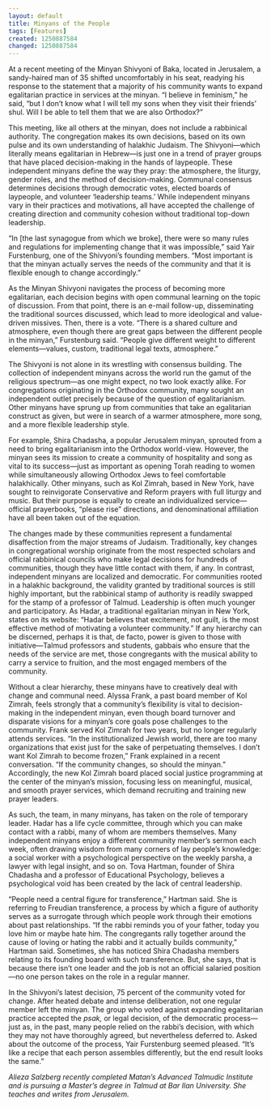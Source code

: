 ```yaml
---
layout: default
title: Minyans of the People
tags: [Features]
created: 1250887584
changed: 1250887584
---
```

<p>At a recent meeting of the Minyan Shivyoni of Baka, located in Jerusalem, a sandy-haired man of 35 shifted uncomfortably in his seat, readying his response to the statement that a majority of his community wants to expand egalitarian practice in services at the minyan. &ldquo;I believe in feminism,&rdquo; he said, &ldquo;but I don&rsquo;t know what I will tell my sons when they visit their friends&rsquo; shul. Will I be able to tell them that we are also Orthodox?&rdquo;</p>
<p>This meeting, like all others at the minyan, does not include a rabbinical authority. The congregation makes its own decisions, based on its own pulse and its own understanding of halakhic Judaism. The Shivyoni&mdash;which literally means egalitarian in Hebrew&mdash;is just one in a trend of prayer groups that have placed decision-making in the hands of laypeople. These independent minyans define the way they pray: the atmosphere, the liturgy, gender roles, and the method of decision-making. Communal consensus determines decisions through democratic votes, elected boards of laypeople, and volunteer &lsquo;leadership teams.&rsquo; While independent minyans vary in their practices and motivations, all have accepted the challenge of creating direction and community cohesion without traditional top-down leadership.</p>
<p>&ldquo;In [the last synagogue from which we broke], there were so many rules and regulations for implementing change that it was impossible,&rdquo; said Yair Furstenburg, one of the Shivyoni&rsquo;s founding members. &ldquo;Most important is that the minyan actually serves the needs of the community and that it is flexible enough to change accordingly.&rdquo;</p>
<p>As the Minyan Shivyoni navigates the process of becoming more egalitarian, each decision begins with open communal learning on the topic of discussion. From that point, there is an e-mail follow-up, disseminating the traditional sources discussed, which lead to more ideological and value-driven missives. Then, there is a vote. &ldquo;There is a shared culture and atmosphere, even though there are great gaps between the different people in the minyan,&rdquo; Furstenburg said. &ldquo;People give different weight to different elements&mdash;values, custom, traditional legal texts, atmosphere.&rdquo;</p>
<p>The Shivyoni is not alone in its wrestling with consensus building. The collection of independent minyans across the world run the gamut of the religious spectrum&mdash;as one might expect, no two look exactly alike. For congregations originating in the Orthodox community, many sought an independent outlet precisely because of the question of egalitarianism. Other minyans have sprung up from communities that take an egalitarian construct as given, but were in search of a warmer atmosphere, more song, and a more flexible leadership style.</p>
<p>For example, Shira Chadasha, a popular Jerusalem minyan, sprouted from a need to bring egalitarianism into the Orthodox world-view. However, the minyan sees its mission to create a community of hospitality and song as vital to its success&mdash;just as important as opening Torah reading to women while simultaneously allowing Orthodox Jews to feel comfortable halakhically. Other minyans, such as Kol Zimrah, based in New York, have sought to reinvigorate Conservative and Reform prayers with full liturgy and music. But their purpose is equally to create an individualized service&mdash;official prayerbooks, &ldquo;please rise&rdquo; directions, and denominational affiliation have all been taken out of the equation.</p>
<p>The changes made by these communities represent a fundamental disaffection from the major streams of Judaism. Traditionally, key changes in congregational worship originate from the most respected scholars and official rabbinical councils who make legal decisions for hundreds of communities, though they have little contact with them, if any. In contrast, independent minyans are localized and democratic. For communities rooted in a halakhic background, the validity granted by traditional sources is still highly important, but the rabbinical stamp of authority is readily swapped for the stamp of a professor of Talmud. Leadership is often much younger and participatory. As Hadar, a traditional egalitarian minyan in New York, states on its website: &ldquo;Hadar believes that excitement, not guilt, is the most effective method of motivating a volunteer community.&rdquo; If any hierarchy can be discerned, perhaps it is that, de facto, power is given to those with initiative&mdash;Talmud professors and students, gabbais who ensure that the needs of the service are met, those congregants with the musical ability to carry a service to fruition, and the most engaged members of the community.</p>
<p>Without a clear hierarchy, these minyans have to creatively deal with change and communal need. Alyssa Frank, a past board member of Kol Zimrah, feels strongly that a community&rsquo;s flexibility is vital to decision-making in the independent minyan, even though board turnover and disparate visions for a minyan&rsquo;s core goals pose challenges to the community. Frank served Kol Zimrah for two years, but no longer regularly attends services. &ldquo;In the institutionalized Jewish world, there are too many organizations that exist just for the sake of perpetuating themselves. I don&rsquo;t want Kol Zimrah to become frozen,&rdquo; Frank explained in a recent conversation. &ldquo;If the community changes, so should the minyan.&rdquo; Accordingly, the new Kol Zimrah board placed social justice programming at the center of the minyan&rsquo;s mission, focusing less on meaningful, musical, and smooth prayer services, which demand recruiting and training new prayer leaders.</p>
<p>As such, the team, in many minyans, has taken on the role of temporary leader. Hadar has a life cycle committee, through which you can make contact with a rabbi, many of whom are members themselves. Many independent minyans enjoy a different community member&rsquo;s sermon each week, often drawing wisdom from many corners of lay people&rsquo;s knowledge: a social worker with a psychological perspective on the weekly parsha, a lawyer with legal insight, and so on. Tova Hartman, founder of Shira Chadasha and a professor of Educational Psychology, believes a psychological void has been created by the lack of central leadership.</p>
<p>&ldquo;People need a central figure for transference,&rdquo; Hartman said. She is referring to Freudian transference, a process by which a figure of authority serves as a surrogate through which people work through their emotions about past relationships. &ldquo;If the rabbi reminds you of your father, today you love him or maybe hate him. The congregants rally together around the cause of loving or hating the rabbi and it actually builds community,&rdquo; Hartman said. Sometimes, she has noticed Shira Chadasha members relating to its founding board with such transference. But, she says, that is because there isn&rsquo;t one leader and the job is not an official salaried position&mdash;no one person takes on the role in a regular manner.</p>
<p>In the Shivyoni&rsquo;s latest decision, 75 percent of the community voted for change. After heated debate and intense deliberation, not one regular member left the minyan. The group who voted against expanding egalitarian practice accepted the <em>psak,</em> or legal decision, of the democratic process&mdash;just as, in the past, many people relied on the rabbi&rsquo;s decision, with which they may not have thoroughly agreed, but nevertheless deferred to. Asked about the outcome of the process, Yair Furstenburg seemed pleased. &ldquo;It&rsquo;s like a recipe that each person assembles differently, but the end result looks the same.&rdquo;</p>
<p><em>Alieza Salzberg recently completed Matan&rsquo;s Advanced Talmudic Institute and is pursuing a Master&rsquo;s degree in Talmud at Bar Ilan University. She teaches and writes from Jerusalem.</em></p>